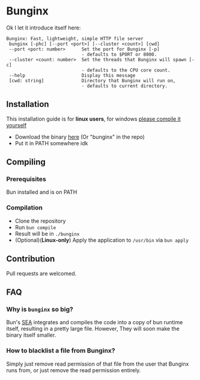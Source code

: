 # Bunginx

Ok I let it introduce itself here:
```
Bunginx: Fast, lightweight, simple HTTP file server
 bunginx [-phc] [--port <port>] [--cluster <count>] [cwd]
 --port <port: number>      Set the port for Bunginx [-p]
                            - defaults to $PORT or 8000.
 --cluster <count: number>  Set the threads that Bunginx will spawn [-c]
                            - defaults to the CPU core count.
 --help                     Display this message
 [cwd: string]              Directory that Bunginx will run on,
                            - defaults to current directory.
```

## Installation
This installation guide is for **linux users**, for windows [please compile it yourself](#compiling)
- Download the binary [here](https://github.com/superdinmc/Bunginx/raw/main/bunginx) (Or "bunginx" in the repo)
- Put it in PATH somewhere idk
## Compiling
### Prerequisites
Bun installed and is on PATH
### Compilation
- Clone the repository
- Run `bun compile`
- Result will be in `./bunginx`
- (Optional)(**Linux-only**) Apply the application to `/usr/bin` via `bun apply`
## Contribution
Pull requests are welcomed.
## FAQ
### Why is `bunginx` so big?
Bun's [SEA](https://bun.sh/docs/bundler/executables) integrates and compiles the code into a copy of bun runtime itself, resulting in a pretty large file.
However, They will soon make the binary itself smaller.
### How to blacklist a file from Bunginx?
Simply just remove read permission of that file from the user that Bunginx runs from, or just remove the read permission entirely.